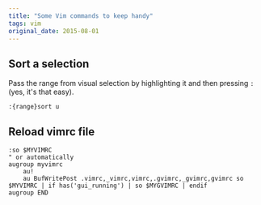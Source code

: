 ```yaml
---
title: "Some Vim commands to keep handy"
tags: vim
original_date: 2015-08-01
---
```

## Sort a selection

Pass the range from visual selection by highlighting it and then pressing
`:` (yes, it's that easy).

```vim
:{range}sort u
```

## Reload vimrc file

```vim
:so $MYVIMRC
" or automatically
augroup myvimrc
    au!
    au BufWritePost .vimrc,_vimrc,vimrc,.gvimrc,_gvimrc,gvimrc so $MYVIMRC | if has('gui_running') | so $MYGVIMRC | endif
augroup END
```

